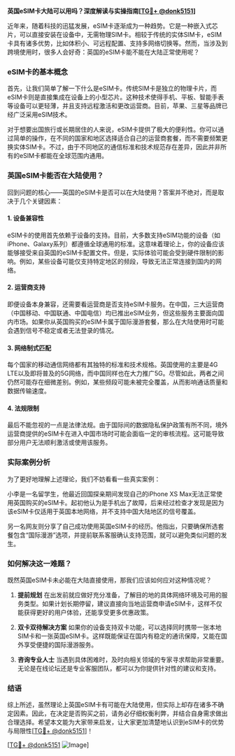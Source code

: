 **英国eSIM卡大陆可以用吗？深度解读与实操指南[[TG💪+ @donk5151](https://t.me/s/donk5151)]**

近年来，随着科技的迅猛发展，eSIM卡逐渐成为一种趋势。它是一种嵌入式芯片，可以直接安装在设备中，无需物理SIM卡。相较于传统的实体SIM卡，eSIM卡具有诸多优势，比如体积小、可远程配置、支持多网络切换等。然而，当涉及到跨境使用时，很多人会好奇：英国的eSIM卡能不能在大陆正常使用呢？

### eSIM卡的基本概念

首先，让我们简单了解一下什么是eSIM卡。传统SIM卡是独立的物理卡片，而eSIM卡则是直接集成在设备上的小型芯片。这种技术使得手机、平板、智能手表等设备可以更轻薄，并且支持远程激活和更改运营商。目前，苹果、三星等品牌已经广泛采用eSIM技术。

对于想要出国旅行或长期居住的人来说，eSIM卡提供了极大的便利性。你可以通过简单的操作，在不同的国家和地区选择适合自己的运营商套餐，而不需要频繁更换实体SIM卡。不过，由于不同地区的通信标准和技术规范存在差异，因此并非所有的eSIM卡都能在全球范围内通用。

### 英国eSIM卡能否在大陆使用？

回到问题的核心——英国的eSIM卡是否可以在大陆使用？答案并不绝对，而是取决于几个关键因素：

#### 1. 设备兼容性
eSIM卡的使用首先依赖于设备的支持。目前，大多数支持eSIM功能的设备（如iPhone、Galaxy系列）都遵循全球通用的标准。这意味着理论上，你的设备应该能够接受来自英国的eSIM卡配置文件。但是，实际体验可能会受到硬件限制的影响。例如，某些设备可能仅支持特定地区的频段，导致无法正常连接到国内的网络。

#### 2. 运营商支持
即便设备本身兼容，还需要看运营商是否支持eSIM卡服务。在中国，三大运营商（中国移动、中国联通、中国电信）均已推出eSIM业务，但这些服务主要面向国内市场。如果你从英国购买的eSIM卡属于国际漫游套餐，那么在大陆使用时可能会遇到信号不稳定或者无法登录的情况。

#### 3. 网络制式匹配
每个国家的移动通信网络都有其独特的标准和技术规格。英国使用的主要是4G LTE以及即将普及的5G网络，而中国同样也在大力推广5G。尽管如此，两者之间仍然可能存在细微差别。例如，某些频段可能未被完全覆盖，从而影响通话质量和数据传输速度。

#### 4. 法规限制
最后不能忽视的一点是法律法规。由于国际间的数据隐私保护政策有所不同，境外运营商提供的eSIM卡在进入中国市场时可能会面临一定的审核流程。这可能导致部分用户无法顺利激活或使用该服务。

### 实际案例分析

为了更好地理解上述理论，我们不妨看看一些真实案例：

小李是一名留学生，他最近回国探亲期间发现自己的iPhone XS Max无法正常使用英国购买的eSIM卡。起初他认为是手机出了故障，后来经过检查才发现是因为该eSIM卡仅适用于英国本地网络，并不支持中国大陆地区的信号覆盖。

另一名网友则分享了自己成功使用英国eSIM卡的经历。他指出，只要确保所选套餐包含“国际漫游”选项，并提前联系客服确认支持范围，就可以避免类似问题的发生。

### 如何解决这一难题？

既然英国eSIM卡未必能在大陆直接使用，那我们应该如何应对这种情况呢？

1. **提前规划**
   在出发前就应做好充分准备，了解目的地的具体网络环境及可用的服务类型。如果计划长期停留，建议直接向当地运营商申请eSIM卡，这样不仅能获得更好的用户体验，还能享受更多优惠政策。

2. **双卡双待解决方案**
   如果你的设备支持双卡功能，可以选择同时携带一张本地SIM卡和一张英国eSIM卡。这样既能保证在国内有稳定的通讯保障，又能在国外享受便捷的国际漫游服务。

3. **咨询专业人士**
   当遇到具体困难时，及时向相关领域的专家寻求帮助非常重要。无论是在线论坛还是专业客服团队，都可以为你提供针对性的建议和支持。

### 结语

综上所述，虽然理论上英国eSIM卡有可能在大陆使用，但实际上却存在诸多不确定因素。因此，在决定是否购买之前，请务必仔细权衡利弊，并结合自身需求做出合理选择。希望本文能为大家带来启发，让大家更加清楚地认识到eSIM卡的优势与局限性[[TG💪+ @donk5151](https://t.me/s/donk5151)]！

[[TG💪+ @donk5151](https://t.me/s/donk5151) ![Image](https://i.postimg.cc/rwNCRYN7/Snipaste-2025-04-30-17-27-05.png)]
